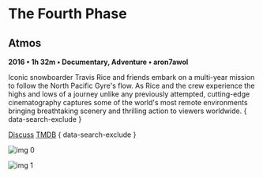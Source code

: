 # The Fourth Phase

## Atmos

**2016 • 1h 32m • Documentary, Adventure • aron7awol**

Iconic snowboarder Travis Rice and friends embark on a multi-year mission to follow the North Pacific Gyre's flow. As Rice and the crew experience the highs and lows of a journey unlike any previously attempted, cutting-edge cinematography captures some of the world's most remote environments bringing breathtaking scenery and thrilling action to viewers worldwide.
{ data-search-exclude }

[Discuss](https://www.avsforum.com/threads/bass-eq-for-filtered-movies.2995212/post-57917300)  [TMDB](https://www.themoviedb.org/movie/369237)
{ data-search-exclude }

![img 0](https://i.imgur.com/jsqpPXb.jpg)

![img 1](https://i.imgur.com/AFxWd1c.jpg)

